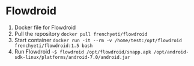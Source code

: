 # Flowdroid

1) Docker file for Flowdroid
2) Pull the repository ```docker pull frenchyeti/flowdroid```
3) Start container ```docker run -it --rm -v /home/test:/opt/flowdroid frenchyeti/flowdroid:1.5 bash```
4) Run Flowdroid ```~$ flowdroid /opt/flowdroid/snapp.apk /opt/android-sdk-linux/platforms/android-7.0/android.jar```
